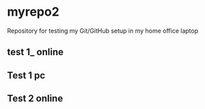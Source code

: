 # myrepo2
Repository for testing my Git/GitHub setup in my home office laptop

## test 1_ online

## Test 1 pc

## Test 2 online
